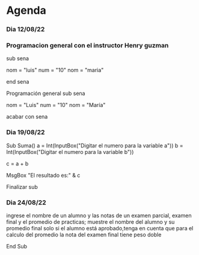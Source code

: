 # Agenda


### Dia 12/08/22

### Programacion general con el instructor Henry guzman

sub sena

nom = "luis"
num = "10"
nom = "maria"

end sena

Programación general
sub sena

nom = "Luis" num = "10" nom = "María"

acabar con sena

### Dia 19/08/22

Sub Suma() a = Int(InputBox("Digitar el numero para la variable a")) b = Int(InputBox("Digitar el numero para la variable b"))

c = a + b

MsgBox "El resultado es:" & c

Finalizar sub


### Dia 24/08/22

ingrese el nombre de un alumno y las notas de un examen parcial, examen final y el promedio de practicas; muestre el nombre del alumno y su promedio final solo si el alumno está aprobado,tenga en cuenta que para el calculo del promedio la nota del examen final tiene peso doble

End Sub
